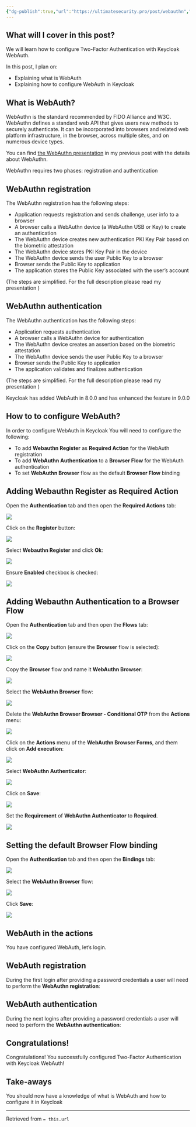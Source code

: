 ```yaml
---
{"dg-publish":true,"url":"https://ultimatesecurity.pro/post/webauthn","type":"web","topics":["MFA Keycloak"],"permalink":"/sys-admin/sc-keycloak/two-factor-authentication-with-keycloak-web-auth/","dgPassFrontmatter":true}
---
```


## What will I cover in this post?

We will learn how to configure Two-Factor Authentication with Keycloak WebAuth.

In this post, I plan on:

-   Explaining what is WebAuth
-   Explaining how to configure WebAuth in Keycloak

## What is WebAuth?

WebAuthn is the standard recommended by FIDO Alliance and W3C. WebAuthn defines a standard web API that gives users new methods to securely authenticate. It can be incorporated into browsers and related web platform infrastructure, in the browser, across multiple sites, and on numerous device types.

You can find [the WebAuthn presentation](https://ultimatesecurity.pro/post/webauthn-presentation/) in my previous post with the details about WebAuthn.

WebAuthn requires two phases: registration and authentication

## WebAuthn registration

The WebAuthn registration has the following steps:

-   Application requests registration and sends challenge, user info to a browser
-   A browser calls a WebAuthn device (a WebAuthn USB or Key) to create an authentication
-   The WebAuthn device creates new authentication PKI Key Pair based on the biometric attestation
-   The WebAuthn device stores PKI Key Pair in the device
-   The WebAuthn device sends the user Public Key to a browser
-   Browser sends the Public Key to application
-   The application stores the Public Key associated with the user’s account

(The steps are simplified. For the full description please read my presentation )

## WebAuthn authentication

The WebAuthn authentication has the following steps:

-   Application requests authentication
-   A browser calls a WebAuthn device for authentication
-   The WebAuthn device creates an assertion based on the biometric attestation
-   The WebAuthn device sends the user Public Key to a browser
-   Browser sends the Public Key to application
-   The application validates and finalizes authentication

(The steps are simplified. For the full description please read my presentation )

Keycloak has added WebAuth in 8.0.0 and has enhanced the feature in 9.0.0

## How to to configure WebAuth?

In order to configure WebAuth in Keycloak You will need to configure the following:

-   To add **Webauthn Register** as **Required Action** for the WebAuth registration
-   To add **WebAuthn Authentication** to a **Browser Flow** for the WebAuth authentication
-   To set **WebAuthn Browser** flow as the default **Browser Flow** binding

## Adding Webauthn Register as Required Action

Open the **Authentication** tab and then open the **Required Actions** tab:

![](https://ultimatesecurity.pro/img/webauthn/register1.jpg)

Click on the **Register** button:

![](https://ultimatesecurity.pro/img/webauthn/register2.jpg)

Select **Webauthn Register** and click **Ok**:

![](https://ultimatesecurity.pro/img/webauthn/register3.jpg)

Ensure **Enabled** checkbox is checked:

![](https://ultimatesecurity.pro/img/webauthn/register4.jpg)

## Adding Webauthn Authentication to a Browser Flow

Open the **Authentication** tab and then open the **Flows** tab:

![](https://ultimatesecurity.pro/img/webauthn/flows1.jpg)

Click on the **Copy** button (ensure the **Browser** flow is selected):

![](https://ultimatesecurity.pro/img/webauthn/flows2.jpg)

Copy the **Browser** flow and name it **WebAuthn Browser**:

![](https://ultimatesecurity.pro/img/webauthn/flows3.jpg)

Select the **WebAuthn Browser** flow:

![](https://ultimatesecurity.pro/img/webauthn/flows4.jpg)

Delete the **WebAuthn Browser Browser - Conditional OTP** from the **Actions** menu:

![](https://ultimatesecurity.pro/img/webauthn/flows5.jpg)

Click on the **Actions** menu of the **WebAuthn Browser Forms**, and them click on **Add execution**:

![](https://ultimatesecurity.pro/img/webauthn/flows6.jpg)

Select **WebAuthn Authenticator**:

![](https://ultimatesecurity.pro/img/webauthn/flows7.jpg)

Click on **Save**:

![](https://ultimatesecurity.pro/img/webauthn/flows8.jpg)

Set the **Requirement** of **WebAuthn Authenticator** to **Required**.

![](https://ultimatesecurity.pro/img/webauthn/flows9.jpg)

## Setting the default Browser Flow binding

Open the **Authentication** tab and then open the **Bindings** tab:

![](https://ultimatesecurity.pro/img/webauthn/bindings1.jpg)

Select the **WebAuthn Browser** flow:

![](https://ultimatesecurity.pro/img/webauthn/bindings2.jpg)

Click **Save**:

![](https://ultimatesecurity.pro/img/webauthn/bindings3.jpg)

## WebAuth in the actions

You have configured WebAuth, let’s login.

## WebAuth registration

During the first login after providing a password credentials a user will need to perform the **WebAuthn registration**:

## WebAuth authentication

During the next logins after providing a password credentials a user will need to perform the **WebAuthn authentication**:

## Congratulations!

Congratulations! You successfully configured Two-Factor Authentication with Keycloak WebAuth!

## Take-aways

You should now have a knowledge of what is WebAuth and how to configure it in Keycloak

---
Retrieved from `= this.url`